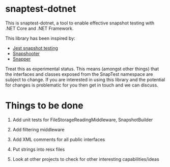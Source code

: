 # snaptest-dotnet

This is snaptest-dotnet, a tool to enable effective snapshot testing with .NET Core and .NET Framework.

This library has been inspired by:
- [Jest snapshot testing](https://jestjs.io/docs/en/snapshot-testing)
- [Snapshooter](https://github.com/SwissLife-OSS/snapshooter)
- [Snapper](https://theramis.github.io/Snapper/)

Treat this as experimental status. This means (amongst other things) that the interfaces and classes exposed from the SnapTest namespace are subject to change. If you are interested in using this library and the potential for changes is problematic for you then get in touch and we can discuss.

# Things to be done

1. Add unit tests for FileStorageReadingMiddleware, SnapshotBuilder

1. Add filtering middleware

1. Add XML comments for all public interfaces

1. Put strings into resx files

1. Look at other projects to check for other interesting capabilities/ideas
